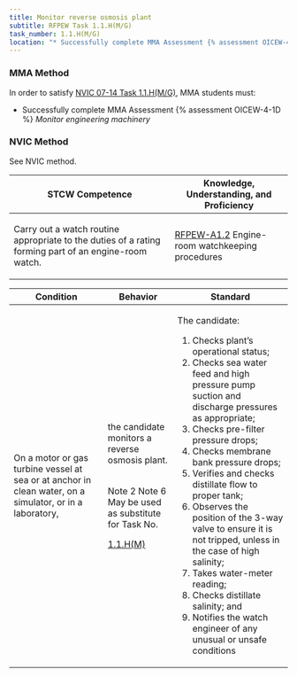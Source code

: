 ```yaml
---
title: Monitor reverse osmosis plant
subtitle: RFPEW Task 1.1.H(M/G) 
task_number: 1.1.H(M/G)
location: "* Successfully complete MMA Assessment {% assessment OICEW-4-1D %} *Monitor engineering machinery*" 
---
```



### MMA Method

In order to satisfy  [NVIC 07-14  Task  1.1.H(M/G)]({{site.baseurl}}/assets/images/nvic-07-14.pdf), MMA students must:

* Successfully complete MMA Assessment {% assessment OICEW-4-1D %} *Monitor engineering machinery*


### NVIC Method

<a onclick="togglevisibility('nvic_methods')" >See NVIC method.</a>

<div id='nvic_methods' class='hide'>

<table>
<thead>
<tr>
<th class='forty'> STCW Competence </th>
<th class='sixty'> Knowledge, Understanding, and Proficiency </th>
</tr>
</thead>




<tbody>
<tr><td markdown='1'>

Carry out a watch routine appropriate to the duties of a rating forming part of an engine-room watch.

</td><td markdown='1'>

[RFPEW-A1.2](../../tables/34.html#RFPEW-A1.2) Engine-room watchkeeping procedures

</td></tr>


</tbody>
</table>


<table>
<thead>
<tr><th class='twenty'>  Condition </th><th class='twenty'> Behavior </th><th  class='sixty'>Standard </th></tr>
</thead>
<tbody >



<tr><td markdown='1'>

On a motor or gas turbine vessel at sea or at anchor in clean water, on a simulator, or in a laboratory,

</td><td markdown='1'>

the candidate monitors a reverse osmosis plant.

<br>

<div class="tooltip">Note 2 Note 6 May be used as substitute for Task No.

[1.1.H(M)](H0101HM)
<span class="tooltiptext">
</span>
</div>


</td><td markdown='1'>

The candidate:

1. Checks plant’s operational status;
2. Checks sea water feed and high pressure pump suction and discharge pressures as appropriate;
3. Checks pre-filter pressure drops;
4. Checks membrane bank pressure drops;
5. Verifies and checks distillate flow to proper tank;
6. Observes the position of the 3-way valve to ensure it is not tripped, unless in the case of high salinity;
7. Takes water-meter reading;
8. Checks distillate salinity; and
9. Notifies the watch engineer of any unusual or unsafe conditions

</td></tr>
</tbody>
</table>
</div>
